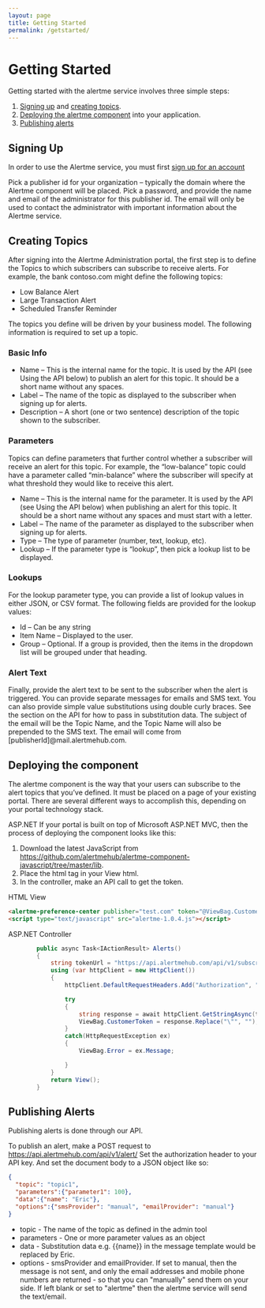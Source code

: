 ```yaml
---
layout: page
title: Getting Started
permalink: /getstarted/
---
```


# Getting Started
Getting started with the alertme service involves three simple steps:
1.	[Signing up](#signing-up) and [creating topics](#creating-topics).
2.	[Deploying the alertme component](#deploying-the-component) into your application.
3.	[Publishing alerts](#publishing-alerts)

## Signing Up
In order to use the Alertme service, you must first [sign up for an account](https://admin.alertmehub.com/register/)

Pick a publisher id for your organization – typically the domain where the Alertme component will be placed.  Pick a password, and provide the name and email of the administrator for this publisher id.  The email will only be used to contact the administrator with important information about the Alertme service.

## Creating Topics
After signing into the Alertme Administration portal, the first step is to define the Topics to which subscribers can subscribe to receive alerts.  For example, the bank contoso.com might define the following topics:
* Low Balance Alert
* Large Transaction Alert
* Scheduled Transfer Reminder

The topics you define will be driven by your business model.
The following information is required to set up a topic.

### Basic Info
* Name – This is the internal name for the topic.  It is used by the API (see Using the API below) to publish an alert for this topic.  It should be a short name without any spaces.
* Label – The name of the topic as displayed to the subscriber when signing up for alerts.
* Description – A short (one or two sentence) description of the topic shown to the subscriber.

### Parameters
Topics can define parameters that further control whether a subscriber will receive an alert for this topic.  For example, the “low-balance” topic could have a parameter called “min-balance” where the subscriber will specify at what threshold they would like to receive this alert.
* Name – This is the internal name for the parameter.  It is used by the API (see Using the API below) when publishing an alert for this topic.  It should be a short name without any spaces and must start with a letter.
* Label – The name of the parameter as displayed to the subscriber when signing up for alerts.
* Type  – The type of parameter (number, text, lookup, etc).
* Lookup – If the parameter type is “lookup”, then pick a lookup list to be displayed.

### Lookups
For the lookup parameter type, you can provide a list of lookup values in either JSON, or CSV format.
The following fields are provided for the lookup values:
* Id – Can be any string
* Item Name – Displayed to the user.
* Group – Optional.  If a group is provided, then the items in the dropdown list will be grouped under that heading.

### Alert Text
Finally, provide the alert text to be sent to the subscriber when the alert is triggered.
You can provide separate messages for emails and SMS text.  You can also provide simple value substitutions using double curly braces.  See the section on the API for how to pass in substitution data.
The subject of the email will be the Topic Name, and the Topic Name will also be prepended to the SMS text.  The email will come from [publisherId]@mail.alertmehub.com.

## Deploying the component
The alertme component is the way that your users can subscribe to the alert topics that you’ve defined.  It must be placed on a page of your existing portal.  There are several different ways to accomplish this, depending on your portal technology stack.

ASP.NET
If your portal is built on top of Microsoft ASP.NET MVC, then the process of deploying the component looks like this:
1.	Download the latest JavaScript from https://github.com/alertmehub/alertme-component-javascript/tree/master/lib.  
2.	Place the html tag in your View html. 
3.	In the controller, make an API call to get the token.

HTML View
  ``` html
  <alertme-preference-center publisher="test.com" token="@ViewBag.CustomerToken"></alertme-preference-center>
  <script type="text/javascript" src="alertme-1.0.4.js"></script>
  ````

ASP.NET Controller
``` cs
        public async Task<IActionResult> Alerts()
        {
            string tokenUrl = "https://api.alertmehub.com/api/v1/subscriber/token/" + User.Identity.Name;
            using (var httpClient = new HttpClient())
            {
                httpClient.DefaultRequestHeaders.Add("Authorization", "4f0c8355d0107f3e4b4705b85085506a4567debfb0842d4b2ab1ee38dcd62ac5");

                try
                {
                    string response = await httpClient.GetStringAsync(tokenUrl);
                    ViewBag.CustomerToken = response.Replace("\"", "");
                }
                catch(HttpRequestException ex)
                {
                    ViewBag.Error = ex.Message;

                }
            }
            return View();
        }
```

## Publishing Alerts

Publishing alerts is done through our API.  

To publish an alert, make a POST request to https://api.alertmehub.com/api/v1/alert/
Set the authorization header to your API key.
And set the document body to a JSON object like so:
``` JSON
{
  "topic": "topic1",
  "parameters":{"parameter1": 100},
  "data":{"name": "Eric"},
  "options":{"smsProvider": "manual", "emailProvider": "manual"}
}
```

* topic - The name of the topic as defined in the admin tool
* parameters - One or more parameter values as an object
* data - Substitution data e.g. {{name}} in the message template would be replaced by Eric.
* options - smsProvider and emailProvider.  If set to manual, then the message is not sent, and only the email addresses and mobile phone numbers are returned - so that you can "manually" send them on your side.  If left blank or set to "alertme" then the alertme service will send the text/email.

